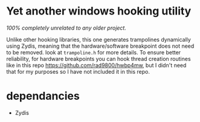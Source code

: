 # Yet another windows hooking utility

*100% completely unrelated to any older project.*

Unlike other hooking libraries, this one generates trampolines dynamically using Zydis, meaning that the hardware/software breakpoint does not need to be removed. look at `trampoline.h` for more details. To ensure better reliability, for hardware breakpoints you can hook thread creation routines like in this repo https://github.com/rad9800/hwbp4mw, but I didn't need that for my purposes so I have not included it in this repo.

# dependancies
* Zydis
